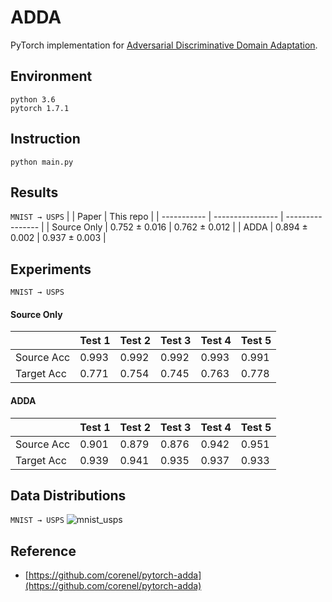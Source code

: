 # ADDA

PyTorch implementation for [Adversarial Discriminative Domain Adaptation](https://arxiv.org/pdf/1702.05464.pdf).


## Environment

```
python 3.6
pytorch 1.7.1
```


## Instruction

```
python main.py
```


## Results

`MNIST → USPS`
|             |      Paper       |    This repo     |
| ----------- | ---------------- | ---------------- |
| Source Only | 0.752 &pm; 0.016 | 0.762 &pm; 0.012 |
|    ADDA     | 0.894 &pm; 0.002 | 0.937 &pm; 0.003 |


## Experiments

`MNIST → USPS`
#### Source Only
|            | Test 1 | Test 2 | Test 3 | Test 4 | Test 5 |
| ---------- | ------ | ------ | ------ | ------ | ------ |
| Source Acc | 0.993  | 0.992  | 0.992  | 0.993  | 0.991  |
| Target Acc | 0.771  | 0.754  | 0.745  | 0.763  | 0.778  |

#### ADDA
|            | Test 1 | Test 2 | Test 3 | Test 4 | Test 5 |
| ---------- | ------ | ------ | ------ | ------ | ------ |
| Source Acc | 0.901  | 0.879  | 0.876  | 0.942  | 0.951  |
| Target Acc | 0.939  | 0.941  | 0.935  | 0.937  | 0.933  |


## Data Distributions

`MNIST → USPS`
![mnist_usps](https://user-images.githubusercontent.com/87518376/129594692-8a66fb40-b0eb-41ef-b0ed-b2da53c8a59d.png)


## Reference

- [https://github.com/corenel/pytorch-adda](https://github.com/corenel/pytorch-adda)